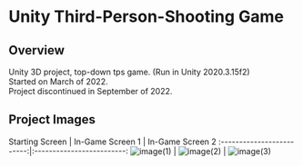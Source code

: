 # Unity Third-Person-Shooting Game
## Overview
Unity 3D project, top-down tps game. (Run in Unity 2020.3.15f2) 
<br>
Started on March of 2022.
<br>
Project discontinued in September of 2022.
<br>
## Project Images
Starting Screen             |  In-Game Screen 1     |  In-Game Screen 2
:-------------------------:|:-------------------------:
![image(1)](https://github.com/kimagure-ningen/unity-tps/blob/main/images/image(1).png)  |  ![image(2)](https://github.com/kimagure-ningen/unity-tps/blob/main/images/image(2).png)   |  ![image(3)](https://github.com/kimagure-ningen/unity-tps/blob/main/images/image(3).png)
